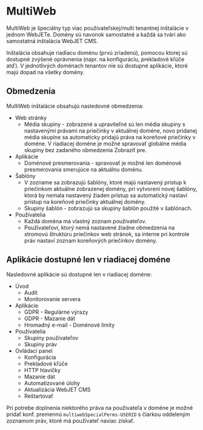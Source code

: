 # MultiWeb

MultiWeb je špeciálny typ viac používateľskej/multi tenantnej inštalácie v jednom WebJETe. Domény sú navonok samostatné a každá sa tvári ako samostatná inštalácia WebJET CMS.

Inštalácia obsahuje riadiacu doménu (prvú zriadenú), pomocou ktorej sú dostupné zvýšené oprávnenia (napr. na konfiguráciu, prekladové kľúče atď). V jednotlivých doménach tenantov nie sú dostupné aplikácie, ktoré majú dopad na všetky domény.

## Obmedzenia

MultiWeb inštalácie obsahujú nasledovné obmedzenia:

- Web stránky
  - Média skupiny - zobrazené a upraviteľné sú len média skupiny s nastavenými právami na priečinky v aktuálnej doméne, novo pridanej média skupine sa automaticky pridajú práva na koreňové priečinky v doméne. V riadiacej doméne je možné spravovať globálne média skupiny bez zadaného obmedzenia Zobraziť pre.
- Aplikácie
  - Doménové presmerovania - spravovať je možné len doménové presmerovania smerujúce na aktuálnu doménu.
- Šablóny
  - V zozname sa zobrazujú šablóny, ktoré majú nastavený prístup k priečinkom aktuálne zobrazenej domény, pri vytvorení novej šablóny, ktorá by nemala nastavený žiaden prístup sa automatický nastaví prístup na koreňové priečinky aktuálnej domény.
  - Skupiny šablón - zobrazujú sa skupiny šablón použité v šablónach.
- Používatelia
  - Každá doména má vlastný zoznam používateľov.
  - Používateľovi, ktorý nemá nastavené žiadne obmedzenia na stromovú štruktúru priečinkov web stránok, sa interne pri kontrole práv nastaví zoznam koreňových priečinkov domény.

## Aplikácie dostupné len v riadiacej doméne

Nasledovné aplikácie sú dostupné len v riadiacej doméne:

- Úvod
  - Audit
  - Monitorovanie servera
- Aplikácie
  - GDPR - Regulárne výrazy
  - GDPR - Mazanie dát
  - Hromadný e-mail - Doménové limity
- Používatelia
  - Skupiny používateľov
  - Skupiny práv
- Ovládací panel
  - Konfigurácia
  - Prekladové kľúče
  - HTTP hlavičky
  - Mazanie dát
  - Automatizované úlohy
  - Aktualizácia WebJET CMS
  - Reštartovať

Pri potrebe doplnenia niektorého práva na používateľa v doméne je možné pridať konf. premennú `multiwebSpecialPerms-USERID` s čiarkou oddeleným zoznamom práv, ktoré má používateľ naviac získať.